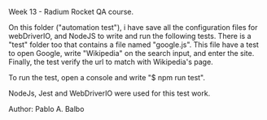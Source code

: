 Week 13 - Radium Rocket QA course.

On this folder ("automation test"), i have save all the configuration files for webDriverIO, and NodeJS to write and run the following tests. There is a "test" folder too that contains a file named "google.js". This file have a test to open Google, write "Wikipedia" on the search input, and enter the site. Finally, the test verify the url to match with Wikipedia's page.

To run the test, open a console and write "$ npm run test".

NodeJs, Jest and WebDriverIO were used for this test work.

Author: Pablo A. Balbo